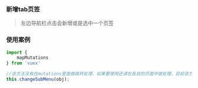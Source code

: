 ### 新增tab页签

> 左边导航栏点击会新增或是选中一个页签

### 使用案例

```js
import {
    mapMutations
} from 'vuex'

//该方法没有在mutations里面做跳转处理，如果要使用还请在各自的页面中做处理，目前该方法没有在其他页面中使用
this.changeSubMenu(obj);
```



